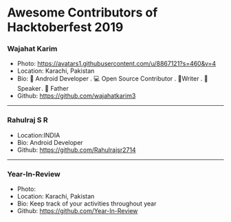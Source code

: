 # Awesome Contributors of Hacktoberfest 2019

### Wajahat Karim
- Photo: https://avatars1.githubusercontent.com/u/8867121?s=460&v=4
- Location: Karachi, Pakistan
- Bio: 📱 Android Developer . 💻 Open Source Contributor . 📝Writer . 🎤 Speaker . 👶 Father 
- Github: https://github.com/wajahatkarim3

-----------
### Rahulraj S R
- Location:INDIA
- Bio: Android Developer
- Github: https://github.com/Rahulrajsr2714

***

### Year-In-Review
- Photo: 
- Location: Karachi, Pakistan
- Bio: Keep track of your activities throughout year
- Github: https://github.com/Year-In-Review
